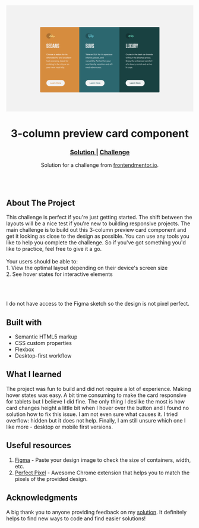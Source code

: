<img src="https://github.com/catherineisonline/3-column-card-component-frontendmentor/blob/main/images/project-preview.png?raw=true" ></img>

<h1 align="center">3-column preview card component</h1>

<div align="center">
  <h3>   <a href="https://www.frontendmentor.io/solutions/3column-preview-card-component-3icyN8S1s">
      Solution
    </a>
  <span> | </span>    <a href="https://www.frontendmentor.io/challenges/3column-preview-card-component-pH92eAR2-">
      Challenge
    </a>
  </h3>
</div>
<div align="center">
   Solution for a challenge from  <a href="https://www.frontendmentor.io/" target="_blank">frontendmentor.io</a>.
</div>
<br>
<br>
<br>

## About The Project

<p>This challenge is perfect if you're just getting started. The shift between the layouts will be a nice test if you're new to building responsive projects.
The main challenge is to build out this 3-column preview card component and get it looking as close to the design as possible.
You can use any tools you like to help you complete the challenge. So if you've got something you'd like to practice, feel free to give it a go.
<br><br>Your users should be able to:
<br>1. View the optimal layout depending on their device's screen size
<br>2. See hover states for interactive elements</p>
<br>
<br> <p>I do not have access to the Figma sketch so the design is not pixel perfect.</p>

## Built with

- Semantic HTML5 markup
- CSS custom properties
- Flexbox
- Desktop-first workflow

## What I learned

The project was fun to build and did not require a lot of experience. Making hover states was easy. A bit time consuming to make the card responsive for tablets but I believe I did fine. The only thing I deslike the most is how card changes height a little bit when I hover over the button and I found no solution how to fix this issue. I am not even sure what causes it. I tried overflow: hidden but it does not help. Finally, I am still unsure which one I like more - desktop or mobile first versions.

## Useful resources

1. <a href="https://www.figma.com/">Figma</a> - Paste your design image to check the size of containers, width, etc.
2. <a href="https://chrome.google.com/webstore/detail/perfectpixel-by-welldonec/dkaagdgjmgdmbnecmcefdhjekcoceebi">Perfect Pixel</a> - Awesome Chrome extension that helps you to match the pixels of the provided design.

## Acknowledgments

A big thank you to anyone providing feedback on my <a href="https://www.frontendmentor.io/solutions/3column-preview-card-component-3icyN8S1s">solution</a>. It definitely helps to find new ways to code and find easier solutions!
